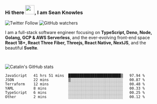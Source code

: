 ### Hi there <img src="https://raw.githubusercontent.com/MartinHeinz/MartinHeinz/master/wave.gif" width="30" />, I am Sean Knowles

![Twitter Follow](https://img.shields.io/twitter/follow/JuniorDEVed?style=social)  ![GitHub watchers](https://img.shields.io/github/watchers/JuniorDEVed/JuniorDEVed?style=social)

 I am a full-stack software engineer focusing on **TypeScript, Deno, Node, Golang, GCP & AWS Serverless**, and the ever-evolving front-end space **React 18+, React Three Fiber, Threejs, React Native, NextJS**, and the beautiful **Svelte**.
 
 <br>
 
 ![Catalin's GitHub stats](https://github-readme-stats.vercel.app/api?username=algoflows&theme=vue-dark)
 
 <!--START_SECTION:waka-->

```text
JavaScript   41 hrs 51 mins  ████████████████████████▒   97.94 %
JSON         22 mins         ▒░░░░░░░░░░░░░░░░░░░░░░░░   00.87 %
Terraform    12 mins         ░░░░░░░░░░░░░░░░░░░░░░░░░   00.48 %
YAML         8 mins          ░░░░░░░░░░░░░░░░░░░░░░░░░   00.33 %
TypeScript   6 mins          ░░░░░░░░░░░░░░░░░░░░░░░░░   00.25 %
Other        2 mins          ░░░░░░░░░░░░░░░░░░░░░░░░░   00.12 %
```

<!--END_SECTION:waka-->
